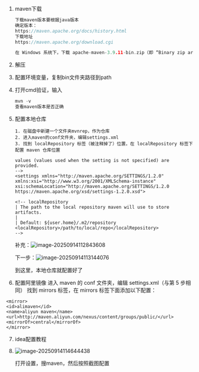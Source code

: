 1. maven下载

   ```c
   下载maven版本要根据java版本
   确定版本：
   https://maven.apache.org/docs/history.html
   下载地址
   https://maven.apache.org/download.cgi
   
   在 Windows 系统下，下载 apache-maven-3.9.11-bin.zip（即 “Binary zip archive” 对应的 zip 格式二进制包）。
   ```

2. 解压

3. 配置环境变量，复制bin文件夹路径到path

4. 打开cmd验证，输入

   ```c
   mvn -v
   查看maven版本是否正确
   ```

5. 配置本地仓库

   ```
   1. 在磁盘中新建一个文件夹mvnrep，作为仓库
   2. 进入maven的conf文件夹，编辑settings.xml
   3. 找到 localRepository 标签（被注释掉了）位置，在 localRepository 标签下配置 maven 仓库位置
   
   values (values used when the setting is not specified) are provided.
   -->
   <settings xmlns="http://maven.apache.org/SETTINGS/1.2.0"
   xmlns:xsi="http://www.w3.org/2001/XMLSchema-instance"
   xsi:schemaLocation="http://maven.apache.org/SETTINGS/1.2.0 https://maven.apache.org/xsd/settings-1.2.0.xsd">
   
   <!-- localRepository
   | The path to the local repository maven will use to store artifacts.
   |
   | Default: ${user.home}/.m2/repository
   <localRepository>/path/to/local/repo</localRepository>
   -->
   
   ```

   补充：![image-20250914112843608](C:\Users\31672\AppData\Roaming\Typora\typora-user-images\image-20250914112843608.png)

   下一步：![image-20250914113144076](C:\Users\31672\AppData\Roaming\Typora\typora-user-images\image-20250914113144076.png)

   到这里，本地仓库就配置好了

6.  配置阿里镜像
   进入 maven 的 conf 文件夹，编辑 settings.xml（与第 5 步相同）
   找到 mirrors 标签，在 mirrors 标签下面添加以下配置：
   
   ```
   <mirror>
   <id>alimaven</id>
   <name>aliyun maven</name>
   <url>http://maven.aliyun.com/nexus/content/groups/public/</url>
   <mirrorOf>central</mirrorOf>
   </mirror>
   ```
   
7. idea配置教程

8. ![image-20250914114644438](C:\Users\31672\AppData\Roaming\Typora\typora-user-images\image-20250914114644438.png)

   打开设置，搜maven，然后按照截图配置
